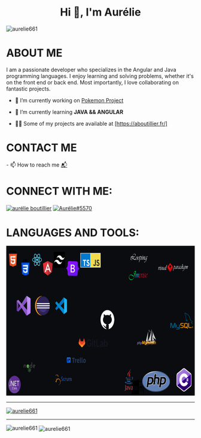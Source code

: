 <h1 align="center">Hi 👋, I'm Aurélie</h1>


<p align="left"> <img src="https://komarev.com/ghpvc/?username=aurelie661&label=Profile%20views&color=0e75b6&style=flat" alt="aurelie661" /> </p>

<h1>ABOUT ME</h1>
I am a passionate developer who specializes in the Angular and Java programming languages. I enjoy learning and solving problems, whether it's on the front end or back end. Most importantly, I love collaborating on fantastic projects.

- 🔭 I’m currently working on [Pokemon Project](https://github.com/aurelie661/ANGULAR-PROJECT/tree/master/projet%20pokemon)

- 🌱 I’m currently learning **JAVA && ANGULAR**

<!-- - 👨‍💻 Some of my projects are available at [https://aboutillier.fr/](https://aboutillier.fr/) -->
- 👨‍💻 Some of my projects are available at [https://aboutillier.fr/]<a href="https://aboutillier.fr/"><img scr="aboutillier.png"/></a>

<h1>CONTACT ME</h1>
- 📫 How to reach me <a href="mailto:contact@aboutillier">  📬</a>

<h1 align="left">CONNECT WITH ME:</h1>
<p align="left">
<a href="https://linkedin.com/in/aurélie boutillier" target="blank"><img align="center" src="https://raw.githubusercontent.com/rahuldkjain/github-profile-readme-generator/master/src/images/icons/Social/linked-in-alt.svg" alt="aurélie boutillier" height="30" width="40" /></a>
<a href="https://discord.gg/Aurélie#5570" target="blank"><img align="center" src="https://raw.githubusercontent.com/rahuldkjain/github-profile-readme-generator/master/src/images/icons/Social/discord.svg" alt="Aurélie#5570" height="30" width="40" /></a>
</p>

<h1 align="left">LANGUAGES AND TOOLS:</h1>

<img src="LanguagesAndToolsImage.png" alt="Languages and tools" width="900" height="400"/>
<hr>
<p align="left"> <a href="https://github.com/ryo-ma/github-profile-trophy"><img src="https://github-profile-trophy.vercel.app/?username=aurelie661" alt="aurelie661" /></a> </p>
<hr>

<p><img align="left" src="https://github-readme-stats.vercel.app/api/top-langs?username=aurelie661&show_icons=true&locale=en&layout=compact" alt="aurelie661" /></p>

<p>&nbsp;<img align="center" src="https://github-readme-stats.vercel.app/api?username=aurelie661&show_icons=true&locale=en" alt="aurelie661" /></p>

